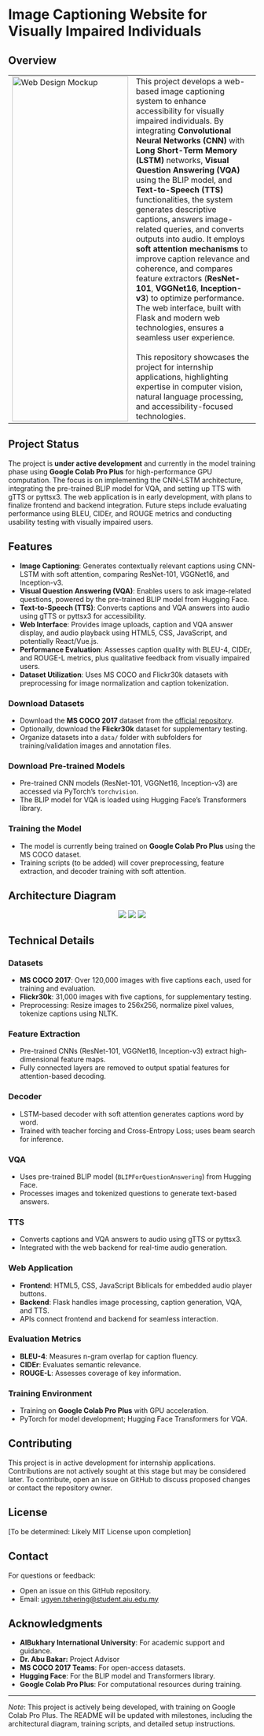 # Image Captioning Website for Visually Impaired Individuals

## Overview
<table>
  <tr>
    <td height="50" style="vertical-align: top;">
      <img src="assets/FYP1_Web_Design.png" style="width: 100%; max-width: 300px;" alt="Web Design Mockup">
    </td>
    <td width="50%" style="vertical-align: top;">
      This project develops a web-based image captioning system to enhance accessibility for visually impaired individuals. By integrating <b>Convolutional Neural Networks (CNN)</b> with <b>Long Short-Term Memory (LSTM)</b> networks, <b>Visual Question Answering (VQA)</b> using the BLIP model, and <b>Text-to-Speech (TTS)</b> functionalities, the system generates descriptive captions, answers image-related queries, and converts outputs into audio. It employs <b>soft attention mechanisms</b> to improve caption relevance and coherence, and compares feature extractors (<b>ResNet-101</b>, <b>VGGNet16</b>, <b>Inception-v3</b>) to optimize performance. The web interface, built with Flask and modern web technologies, ensures a seamless user experience.
      <br><br>
      This repository showcases the project for internship applications, highlighting expertise in computer vision, natural language processing, and accessibility-focused technologies.
    </td>
  </tr>
</table>

## Project Status
The project is **under active development** and currently in the model training phase using **Google Colab Pro Plus** for high-performance GPU computation. The focus is on implementing the CNN-LSTM architecture, integrating the pre-trained BLIP model for VQA, and setting up TTS with gTTS or pyttsx3. The web application is in early development, with plans to finalize frontend and backend integration. Future steps include evaluating performance using BLEU, CIDEr, and ROUGE metrics and conducting usability testing with visually impaired users.

## Features
- **Image Captioning**: Generates contextually relevant captions using CNN-LSTM with soft attention, comparing ResNet-101, VGGNet16, and Inception-v3.
- **Visual Question Answering (VQA)**: Enables users to ask image-related questions, powered by the pre-trained BLIP model from Hugging Face.
- **Text-to-Speech (TTS)**: Converts captions and VQA answers into audio using gTTS or pyttsx3 for accessibility.
- **Web Interface**: Provides image uploads, caption and VQA answer display, and audio playback using HTML5, CSS, JavaScript, and potentially React/Vue.js.
- **Performance Evaluation**: Assesses caption quality with BLEU-4, CIDEr, and ROUGE-L metrics, plus qualitative feedback from visually impaired users.
- **Dataset Utilization**: Uses MS COCO and Flickr30k datasets with preprocessing for image normalization and caption tokenization.

### Download Datasets
- Download the **MS COCO 2017** dataset from the [official repository](https://cocodataset.org/).
- Optionally, download the **Flickr30k** dataset for supplementary testing.
- Organize datasets into a `data/` folder with subfolders for training/validation images and annotation files.

### Download Pre-trained Models
- Pre-trained CNN models (ResNet-101, VGGNet16, Inception-v3) are accessed via PyTorch’s `torchvision`.
- The BLIP model for VQA is loaded using Hugging Face’s Transformers library.

### Training the Model
- The model is currently being trained on **Google Colab Pro Plus** using the MS COCO dataset.
- Training scripts (to be added) will cover preprocessing, feature extraction, and decoder training with soft attention.

## Architecture Diagram
<div align="center"> 
  <img src="assets/FYP1_Image_Captioning.png">
  <img src="assets/FYP1_VQA.png">
  <img src="assets/tts.png">
</div>

## Technical Details
### Datasets
- **MS COCO 2017**: Over 120,000 images with five captions each, used for training and evaluation.
- **Flickr30k**: 31,000 images with five captions, for supplementary testing.
- Preprocessing: Resize images to 256x256, normalize pixel values, tokenize captions using NLTK.

### Feature Extraction
- Pre-trained CNNs (ResNet-101, VGGNet16, Inception-v3) extract high-dimensional feature maps.
- Fully connected layers are removed to output spatial features for attention-based decoding.

### Decoder
- LSTM-based decoder with soft attention generates captions word by word.
- Trained with teacher forcing and Cross-Entropy Loss; uses beam search for inference.

### VQA
- Uses pre-trained BLIP model (`BLIPForQuestionAnswering`) from Hugging Face.
- Processes images and tokenized questions to generate text-based answers.

### TTS
- Converts captions and VQA answers to audio using gTTS or pyttsx3.
- Integrated with the web backend for real-time audio generation.

### Web Application
- **Frontend**: HTML5, CSS, JavaScript Biblicals for embedded audio player buttons.
- **Backend**: Flask handles image processing, caption generation, VQA, and TTS.
- APIs connect frontend and backend for seamless interaction.

### Evaluation Metrics
- **BLEU-4**: Measures n-gram overlap for caption fluency.
- **CIDEr**: Evaluates semantic relevance.
- **ROUGE-L**: Assesses coverage of key information.

### Training Environment
- Training on **Google Colab Pro Plus** with GPU acceleration.
- PyTorch for model development; Hugging Face Transformers for VQA.

## Contributing
This project is in active development for internship applications. Contributions are not actively sought at this stage but may be considered later. To contribute, open an issue on GitHub to discuss proposed changes or contact the repository owner.

## License
[To be determined: Likely MIT License upon completion]

## Contact
For questions or feedback:
- Open an issue on this GitHub repository.
- Email: ugyen.tshering@student.aiu.edu.my

## Acknowledgments
- **AlBukhary International University**: For academic support and guidance.
- **Dr. Abu Bakar:** Project Advisor
- **MS COCO 2017 Teams**: For open-access datasets.
- **Hugging Face**: For the BLIP model and Transformers library.
- **Google Colab Pro Plus**: For computational resources during training.

---

*Note*: This project is actively being developed, with training on Google Colab Pro Plus. The README will be updated with milestones, including the architectural diagram, training scripts, and detailed setup instructions.
